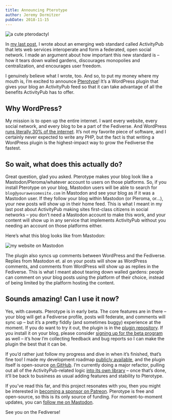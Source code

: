 ```yaml
---
title: Announcing Pterotype
author: Jeremy Dormitzer
pubDate: 2018-11-15
---
```

<img alt="a cute pterodactyl" src="/images/pterotype.png" />

In [my last post](https://jeremydormitzer.com/blog/what-is-activitypub.html), I wrote about an emerging web standard called ActivityPub that lets web services interoperate and form a federated, open social network. I made an argument about how important this new standard is – how it tears down walled gardens, discourages monopolies and centralization, and encourages user freedom.

I genuinely believe what I wrote, too. And so, to put my money where my mouth is, I’m excited to announce [Pterotype](https://getpterotype.com/)! It’s a WordPress plugin that gives your blog an ActivityPub feed so that it can take advantage of all the benefits ActivityPub has to offer. 

## Why WordPress?

My mission is to open up the entire internet. I want every website, every social network, and every blog to be a part of the Fediverse. And WordPress [runs literally 30% of the internet](https://w3techs.com/technologies/overview/content_management/all). It’s not my favorite piece of software, and I certainly never expected to write any PHP, but the fact is that writing a WordPress plugin is the highest-impact way to grow the Fediverse the fastest.

## So wait, what does this actually do?

Great question, glad you asked. Pterotype makes your blog look like a Mastodon/Pleroma/whatever account to users on those platforms. So, if you install Pterotype on your blog, Mastodon users will be able to search for `blog@yourawesomesite.com` in Mastodon and see your blog as if it was a Mastodon user. If they follow your blog within Mastodon (or Pleroma, or…), your new posts will show up in their home feed. This is what I meant in my last post about ActivityPub making sites first-class citizens in social networks – you don’t need a Mastodon account to make this work, and your content will show up in any service that implements ActivityPub without you needing an account on those platforms either.

Here’s what this blog looks like from Mastodon:

![my website on Mastodon](/images/jeremy-mastodon.png)

The plugin also syncs up comments between WordPress and the Fediverse. Replies from Mastodon et. al on your posts will show as WordPress comments, and comments from WordPress will show up as replies in the Fediverse. This is what I meant about tearing down walled gardens: people can comment on your blog posts using the platform of their choice, instead of being limited by the platform hosting the content.

## Sounds amazing! Can I use it now?

Yes, with caveats. Pterotype is in early beta. The core features are in there – your blog will get a Fediverse profile, posts will federate, and comments will sync up – but it’s a pretty fiddly (and sometimes buggy) experience at the moment. If you do want to try it out, the plugin is in the [plugin repository](https://wordpress.org/plugins/pterotype/). If you install it on your blog, please consider [signing up for the beta program](https://getpterotype.com/beta) as well – it’s how I’m collecting feedback and bug reports so I can make the plugin the best that it can be.

If you’d rather just follow my progress and dive in when it’s finished, that’s fine too! I made my development roadmap [publicly available](https://getpterotype.com/roadmap), and the plugin itself is open-source [on GitHub](https://github.com/pterotype-project/pterotype). I’m currently doing a major refactor, pulling out all of the ActivityPub-related logic [into its own library](https://github.com/pterotype-project/activitypub-php) – once that’s done, it’ll be back to business as usual adding features and stability to Pterotype.

If you’ve read this far, and this project resonates with you, then you might be interested in [becoming a sponsor on Patreon](https://www.patreon.com/pterotype). Pterotype is free and open-source, so this is its only source of funding. For moment-to-moment updates, you can [follow me on Mastodon](https://mastodon.technology/@jdormit).

See you on the Fediverse!
